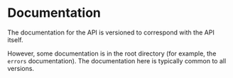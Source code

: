 # Documentation

The documentation for the API is versioned to correspond with the API itself.

However, some documentation is in the root directory (for example, the `errors` documentation). The documentation here is typically common to all versions. 
